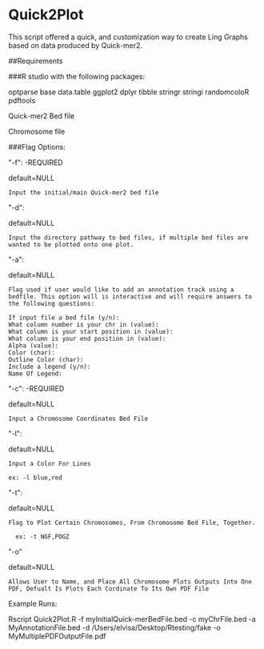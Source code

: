 # Quick2Plot

This script offered a quick, and customization way to create Ling Graphs based on data produced by Quick-mer2.

##Requirements

###R studio with the following packages:

optparse
base
data.table
ggplot2
dplyr
tibble
stringr
stringi
randomcoloR
pdftools

Quick-mer2 Bed file

Chromosome file

###Flag Options:

"-f": -REQUIRED

  default=NULL
  
    Input the initial/main Quick-mer2 bed file
    
"-d":

  default=NULL
  
    Input the directory pathway to bed files, if multiple bed files are wanted to be plotted onto one plot. 
    
"-a":

  default=NULL
  
    Flag used if user would like to add an annotation track using a bedfile. This option will is interactive and will require answers to the following questions:
    
    If input file a bed file (y/n):
    What column number is your chr in (value): 
    What column is your start position in (value): 
    What column is your end position in (value): 
    Alpha (value): 
    Color (char): 
    Outline Color (char): 
    Include a legend (y/n):
    Name Of Legend: 
    
"-c": -REQUIRED

  default=NULL
  
    Input a Chromosome Coordinates Bed File
    
"-l":

  default=NULL
  
    Input a Color For Lines 
    
    ex: -l blue,red
    
"-t":

  default=NULL
  
    Flag to Plot Certain Chromosomes, From Chromosome Bed File, Together.
    
      ex: -t NGF,POGZ
    
"-o"

  default=NULL
  
    Allows User to Name, and Place All Chromosome Plots Outputs Into One PDF, Defualt Is Plots Each Cordinate To Its Own PDF File
    
    
Example Runs:

  Rscript Quick2Plot.R -f myInitialQuick-merBedFile.bed -c myChrFile.bed -a MyAnnotationFile.bed  -d /Users/elvisa/Desktop/Rtesting/fake -o MyMultiplePDFOutputFile.pdf
